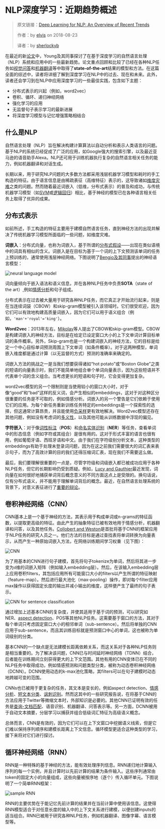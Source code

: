 # NLP深度学习：近期趋势概述
> 原文链接：[Deep Learning for NLP: An Overview of Recent Trends](https://medium.com/dair-ai/deep-learning-for-nlp-an-overview-of-recent-trends-d0d8f40a776d)
>
> 作者：by [elvis](https://medium.com/@ibelmopan) on 2018-08-23
>
> 译者：by [sherlockyb](https://github.com/sherlockyb)

在最近的新[论文](https://arxiv.org/abs/1708.02709)中，Young及其同事探讨了在基于深度学习的自然语言处理（NLP）系统和应用中的一些最新趋势。论文重点回顾和比较了已经在各种NLP任务如[视觉问答](https://tryolabs.com/blog/2018/03/01/introduction-to-visual-question-answering/)和[机器翻译](https://en.wikipedia.org/wiki/Machine_translation)等中取得了**state-of-the-art**结果的模型和方法。在这篇全面的综述中，读者将详细了解到深度学习在NLP中的过去、现在和未来。此外，读者还会学习到在NLP中应用深度学习的一些最佳实践，包含如下主题：

- 分布式表示的兴起（例如，word2vec）
- 卷积、循环、递归神经网络
- 强化学习的应用
- 无监督句子表示学习的最新进展
- 将深度学习模型与记忆增强策略相结合

## 什么是NLP

自然语言处理（NLP）旨在解决构建计算算法以自动分析和表示人类语言的问题。基于NLP的系统已经促成了广泛的应用，如Google强大的搜索引擎，以及最近亚马逊的语音助手Alexa。NLP还可用于训练机器执行复杂的自然语言相关任务的能力，例如机器翻译和对话生成。

长期以来，用于研究NLP问题的大多数方法都采用浅层机器学习模型和耗时的手工构造的特征。由于语言信息是由稀疏表征（高维特征）表示的，这导致诸如[维度灾难](https://en.wikipedia.org/wiki/Curse_of_dimensionality)之类的问题。然而随着最近词嵌入（低维，分布式表示）的普及和成功，与传统机器学习模型（如[SVM](https://en.wikipedia.org/wiki/Support_vector_machine)或[逻辑回归](https://en.wikipedia.org/wiki/Logistic_regression)）相比，基于神经的模型已在各种语言相关任务上取得了优异的成果。

## 分布式表示

如前所述，手工构造的特征主要用于建模自然语言任务，直到神经方法的出现并解决了传统机器学习模型所面临的一些问题，如维度灾难。

**词嵌入**：分布式向量，也称为词嵌入，基于所谓的[分布式假设](https://en.wikipedia.org/wiki/Distributional_semantics)——出现在类似语境中的词具有相似的含义。词嵌入是在目标为基于一个词的上下文预测该单词的任务上预训练的，通常使用浅层神经网络。下图说明了[Bengio及其同事](http://www.jmlr.org/papers/volume3/bengio03a/bengio03a.pdf)提出的神经语言模型：

![neural language model](image1.png)

词向量倾向于嵌入语法和语义信息，并在各种NLP任务中负责**SOTA**（state of the art）,例如[情感分析](https://en.wikipedia.org/wiki/Sentiment_analysis)和句子组成。

分布式表示在过去被大量用于研究各种NLP任务，而它真正才开始流行起来，则是在当连续词袋（CBOW）和skip-gram模型被引入该领域时。它们很受欢迎，因为它们可以有效地构建高质量词嵌入，因为它们可以用于语义组合（例如，`'man'+'royal'='king'`）。

**Word2vec**：2013年左右，[Mikolav](https://papers.nips.cc/paper/5021-distributed-representations-of-words-and-phrases-and-their-compositionality.pdf)等人提出了CBOW和skip-gram模型。CBOW是构建词嵌入的神经方法，目标是在给定已设定窗口大小的上下文单词计算目标单词的条件概率。另外，Skip-gram也是一个构建词嵌入的神经方法，它的目标是给定一个中心目标单词预测周围上下文单词（如条件概率）。对于这两种模型，单词嵌入维度都是通过计算（以无监督的方式）预测的准确率来确定的。

词嵌入方法的挑战之一是当我们想要获得诸如“hot potato”或“Boston Globe”之类的短语的向量表示时，我们不能简单地组合单个单词向量表示，因为这些短语并不代表单个词的含义组合。当考虑更长的短语和句子时，它会变得更加复杂。

word2vec模型的另一个限制则是当使用较小的窗口大小时，对于像“good”和“bad”这样的反义词，会产生相似的embeddings，这对于对这种区分很重要的任务是不可取的，例如情感分析。词嵌入的另一个警告是它们依赖于使用它们的应用。为每个新任务重新训练任务特定的embeddings是一个探索性的选择，但这通常计算昂贵，并且能使用[负采样](http://mccormickml.com/2017/01/11/word2vec-tutorial-part-2-negative-sampling/)更有效地解决。Word2vec模型还存在其他问题，例如没有考虑词的[多义性](https://en.wikipedia.org/wiki/Polysemy)，以及其他可能从训练数据中浮现的偏见。

**字符嵌入**：对于像[词性标注](https://en.wikipedia.org/wiki/Part-of-speech_tagging)（**POS**）和[命名实体识别](https://en.wikipedia.org/wiki/Named-entity_recognition)（**NER**）等任务，查看单词中的形态信息（例如字符或其组合）是很有用的。这对于形式丰富的语言也很有用，例如葡萄牙语、西班牙语和中文。由于我们在字符级别分析文本，这种类型的embeddings有助于处理未登录词问题，因为在这之前我们需要很大的词汇表来表示句子，而为了高效计算的目的我们还得压缩词汇表，现在我们不需要这么做。

最后，我们要理解很重要的一点是，尽管字符级和词级嵌入都已被成功应用于各种NLP任务，但它的长期影响仍受到质疑。例如，[Lucy and Gauthier](https://arxiv.org/abs/1705.11168)最近发现，词向量在如何很好地捕获单词背后概念意义的不同方面这点上是受限的。换句话说，仅有分布式语义，并不能用于理解单词背后的概念。最近，在自然语言处理系统的背景下，对意义表征进行了[重要的辩论](https://medium.com/huggingface/learning-meaning-in-natural-language-processing-the-semantics-mega-thread-9c0332dfe28e)。

## 卷积神经网络（CNN）

CNN基本上是一个基于神经的方法，其表示用于构成单词或n-grams的特征函数，以提取更高级的特征。由此产生的抽象特征已被有效地用于情感分析，机器翻译和问答，以及其他任务。[Collobert and Weston](https://ronan.collobert.com/pub/matos/2008_nlp_icml.pdf)是首批将基于CNN的框架应用于NLP任务的研究人员之一。他们方法的目标是通过查找表将单词转换为向量表示，从而产生一种原始词嵌入方法，在网络训练期间学习权重（见下图）：

![CNN](image2.png)

为了用基本的CNN进行句子建模，首先将句子tokenize为单词，然后将其进一步变为`d`维的词嵌入矩阵（例如输入embedding层）。然后，在该输入embedding层上应用卷积filters，其包括应用所有可能窗口大小的filters以产生所谓的特征映射（feature-map）。然后进行最大池化（max-pooling）操作，即对每个filter应用max操作以获得固定长度的输出并减小输出的维度，这样便产生了最终的句子表示。

![CNN for sentence classification](image3.png)

通过增加上述基本CNN的复杂度，并使其适用于基于词的预测，可以研究如NER、[aspect detection](https://link.springer.com/chapter/10.1007/978-3-642-38824-8_12)、POS等其他NLP任务。这需要基于窗口的方法，其对于每个单词只考虑固定窗口大小的相邻单词（sub-sentence）。然后将单独的CNN应用于sub-sentence，而且其训练目标就是预测窗口中心的单词，这也被称为单词级别的分类。

基本CNN的一个缺点是无法建模长距离依赖关系，而这关系对于各种NLP任务则是相当重要的。为了解决该问题，CNN已与时间延时神经网络（TDNN）结合，后者能在训练期间立刻获得更大的上下文范围。其他有用的CNN变体已在不同的NLP任务中取得成功，例如情感预测和问题类型分类，被称为动态卷积神经网络（DCNN）。DCNN使用动态的k-max池化策略，其filters可以在句子建模时动态地跨越可变的范围。

CNNs也已被用于更复杂的任务，其文本是变长的，例如aspect detection、[情感分析](https://arxiv.org/abs/1609.02748)、[短文本分类](http://www.aclweb.org/anthology/P15-2058)、[讽刺识别](https://medium.com/dair-ai/detecting-sarcasm-with-deep-convolutional-neural-networks-4a0657f79e80)。然而这其中的一些研究报告说，在将基于CNN的方法应用于Twitter等微缩文本时，外部知识是必要的。其他CNN已证明有效的任务是[查询-文档匹配](http://acl2014.org/acl2014/P14-2/pdf/P14-2105.pdf)、语音识别、机器翻译、问答表示等。另一方面，DCNN被用于自动文本摘要，分层学习以捕获并组合低级词汇特征为高级语义概念。

总体而言，CNN是有效的，因为它们可以在上下文窗口中挖据语义线索，但是它们难以保持序列顺序和建模长距离上下文信息。循环模型更适合这种类型的学习，接下来将对它们进行探讨。

## 循环神经网络（RNN）

RNN是一种特殊的基于神经的方法，能有效处理序列信息。RNN递归地计算输入序列的每一个实例，并且计算时以先前计算的结果为条件输入。这些序列通常由token的固定大小的向量组成，这些向量被按序地（逐个）传入循环单元。下图说明了一个简单RNN框架：

![sample RNN](image4.png)

RNN的主要优势在于能记忆先前计算的结果并在当前计算中使用该信息。这使得RNN模型适合于对任意长度的输入中的上下文关系进行建模，以便创建inputs的适当组合。RNN已被用于研究各种NLP任务，例如机器翻译、图像字幕、语言模型等。